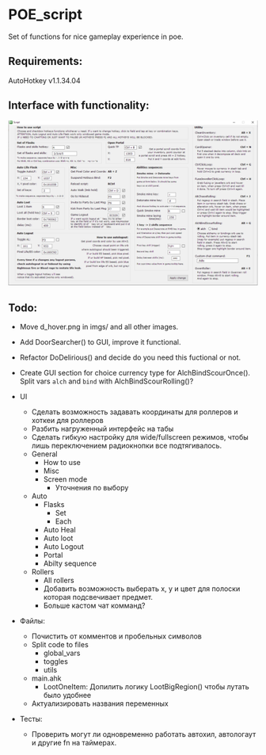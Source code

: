 # POE_script
Set of functions for nice gameplay experience in poe.

## Requirements:
AutoHotkey v1.1.34.04

## Interface with functionality:
<p align="center">
  <img src="imgs/functional.png" width="750" title="Functional">
</p>

## Todo:
- Move d_hover.png in imgs/ and all other images.
- Add DoorSearcher() to GUI, improve it functional.
- Refactor DoDelirious() and decide do you need this fuctional or not.
- Create GUI section for choice currency type for AlchBindScourOnce(). Split vars `alch` and `bind` with AlchBindScourRolling()?

- UI
  - Сделать возможность задавать координаты для роллеров и хоткеи для роллеров
  - Разбить нагруженный интерфейс на табы
  - Сделать гибкую настройку для wide/fullscreen режимов, чтобы лишь переключением радиокнопки все подтягивалось.
  - General
    - How to use
    - Misc
    - Screen mode
      - Уточнения по выбору
  - Auto
    - Flasks
      - Set
      - Each
    - Auto Heal
    - Auto loot
    - Auto Logout
    - Portal
    - Abilty sequence
  - Rollers
    - All rollers
    - Добавить возможность выберать x, y и цвет для
      полоски которая подсвечивает предмет.
    - Больше кастом чат комманд?
- Файлы:
  - Почистить от комментов и пробельных символов
  - Split code to files
    - global_vars
    - toggles
    - utils
  - main.ahk
    - LootOneItem: Допилить логику LootBigRegion() чтобы лутать было удобнее
  - Актуализировать названия переменных
- Тесты:
  - Проверить могут ли одновременно работать автохил, автологаут и другие fn на таймерах.
